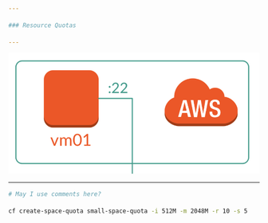 ```yaml
---

### Resource Quotas

---
```


![Test Image](gitPitch/test01.png)

---

```bash
# May I use comments here?

cf create-space-quota small-space-quota -i 512M -m 2048M -r 10 -s 5
```

